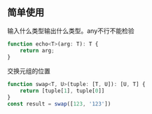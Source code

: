 ## 简单使用

输入什么类型输出什么类型。any不行不能检验
```js
function echo<T>(arg: T): T {
    return arg;
}
```

交换元组的位置
```js
function swap<T, U>(tuple: [T, U]): [U, T] {
    return [tuple[1], tuple[0]]
}
const result = swap([123, '123'])
```